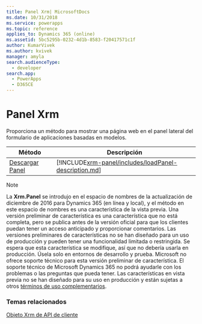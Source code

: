 ```yaml
---
title: Panel Xrm| MicrosoftDocs
ms.date: 10/31/2018
ms.service: powerapps
ms.topic: reference
applies_to: Dynamics 365 (online)
ms.assetid: 5bc5295b-0232-4d1b-8583-f20417571c1f
author: KumarVivek
ms.author: kvivek
manager: amyla
search.audienceType:
  - developer
search.app:
  - PowerApps
  - D365CE
---
```

# <a name="xrmpanel"></a>Panel Xrm



Proporciona un método para mostrar una página web en el panel lateral del formulario de aplicaciones basadas en modelos. 

|Método | Descripción | 
| ------------- |-------------| 
|[Descargar Panel](xrm-panel/loadPanel.md) |[!INCLUDE[xrm-panel/includes/loadPanel-description.md](xrm-panel/includes/loadPanel-description.md)] |

> [!NOTE]
> La **Xrm.Panel** se introdujo en el espacio de nombres de la actualización de diciembre de 2016 para Dynamics 365 (en línea y local), y el método en este espacio de nombres es una característica de la vista previa. Una versión preliminar de característica es una característica que no está completa, pero se publica antes de la versión oficial para que los clientes puedan tener un acceso anticipado y proporcionar comentarios. Las versiones preliminares de características no se han diseñado para un uso de producción y pueden tener una funcionalidad limitada o restringida. Se espera que esta característica se modifique, así que no debería usarla en producción. Úsela solo en entornos de desarrollo y prueba. Microsoft no ofrece soporte técnico para esta versión preliminar de característica. El soporte técnico de Microsoft Dynamics 365 no podrá ayudarle con los problemas o las preguntas que pueda tener. Las características en vista previa no se han diseñado para su uso en producción y están sujetas a otros [términos de uso complementarios](https://www.microsoft.com/en-US/dynamics/Preview_Supplement_License_Terms_CRMOL_English.htm).

### <a name="related-topics"></a>Temas relacionados

[Objeto Xrm de API de cliente](../clientapi-xrm.md)